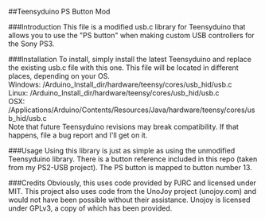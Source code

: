 ##Teensyduino PS Button Mod

###Introduction
This file is a modified usb.c library for Teensyduino that allows you to use the "PS button" when making custom USB controllers for the Sony PS3.

###Installation
To install, simply install the latest Teensyduino and replace the existing usb.c file with this one. This file will be located in different places, depending on your OS.  
Windows: /Arduino_Install_dir/hardware/teensy/cores/usb_hid/usb.c  
Linux: /Arduino_Install_dir/hardware/teensy/cores/usb_hid/usb.c  
OSX: /Applications/Arduino/Contents/Resources/Java/hardware/teensy/cores/usb_hid/usb.c  
Note that future Teensyduino revisions may break compatibility. If that happens, file a bug report and I'll get on it.  

###Usage
Using this library is just as simple as using the unmodified Teensyduino library. There is a button reference included in this repo (taken from my PS2-USB project). The PS button is mapped to button number 13.

###Credits 
Obviously, this uses code provided by PJRC and licensed under MIT. This project also uses code from the UnoJoy project (unojoy.com) and would not have been possible without their assistance. Unojoy is licensed under GPLv3, a copy of which has been provided.